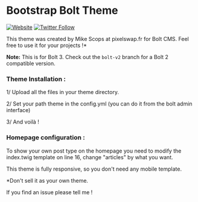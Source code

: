 # Bootstrap Bolt Theme

[![Website](https://img.shields.io/website-up-down-green-red/https/pixelswap.fr.svg?label=PixelSwap.fr)](https://pixelswap.fr/)
[![Twitter Follow](https://img.shields.io/twitter/follow/mikescops.svg?style=social&label=Follow&style=flat-square)](https://twitter.com/mikescops)

This theme was created by Mike Scops at pixelswap.fr for Bolt CMS. Feel free to use it for your projects !*

**Note:**  This is for Bolt 3. Check out the `bolt-v2` branch for a Bolt 2 compatible version.


### Theme Installation :

1/ Upload all the files in your theme directory.

2/ Set your path theme in the config.yml (you can do it from the bolt admin interface)

3/ And voilà !


### Homepage configuration :

To show your own post type on the homepage you need to modify the index.twig template on line 16, change "articles" by what you want.


This theme is fully responsive, so you don't need any mobile template.

*Don't sell it as your own theme.

If you find an issue please tell me !

